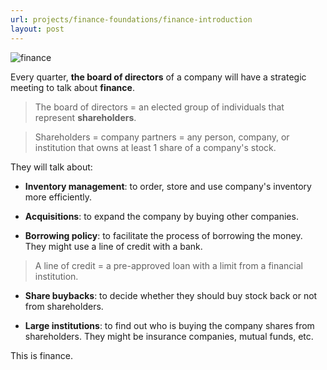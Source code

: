 ```yaml
---
url: projects/finance-foundations/finance-introduction
layout: post
---
```


![finance][finance]

Every quarter, **the board of directors** of a company will have a strategic meeting to talk about **finance**.

> The board of directors = an elected group of individuals that represent **shareholders**.

> Shareholders = company partners = any person, company, or institution that owns at least 1 share of a company's stock.

They will talk about:

- **Inventory management**: to order, store and use company's inventory more efficiently.

- **Acquisitions**: to expand the company by buying other companies.

- **Borrowing policy**: to facilitate the process of borrowing the money. They might use a line of credit with a bank.

> A line of credit = a pre-approved loan with a limit from a financial institution.

- **Share buybacks**: to decide whether they should buy stock back or not from shareholders.

- **Large institutions**: to find out who is buying the company shares from shareholders. They might be insurance companies, mutual funds, etc.

This is finance.

<!-- MARKDOWN LINKS & IMAGES -->

[finance]: /assets/images/projects/finance-foundations/finance-introduction/finance.jpeg
